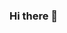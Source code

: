### Hi there 👋

<!--
**bakrebrahimahmed/bakrebrahimahmed** is a ✨ _special_ ✨ repository because its `README.md` (this file) appears on your GitHub profile.

Here are some ideas to get you started:

- 🔭 I’m Bakr Ebrahim Ahmed.
- 🌱 I’m currently learning Cloud fundamental, Deploy Infrastructure as Code (IAC) and Build CI/CD Pipelines, Monitoring & Logging.
- 🤔 I'm looking to Devops Engineer internship opportunity to develop my skills and improve my future job chances.
- 📫 How to reach me: bakrebrahim0@gmail.com

